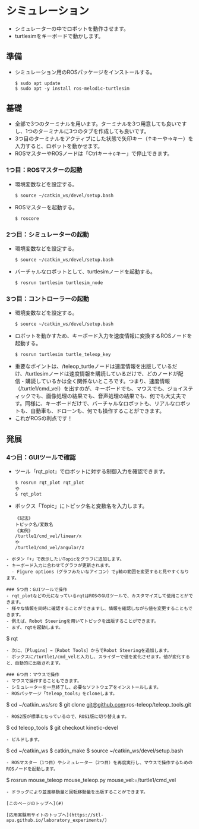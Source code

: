 # シミュレーション
- シミュレーターの中でロボットを動作させます。
- turtlesimをキーボードで動かします。  

## 準備
- シミュレーション用のROSパッケージをインストールする。
  ```
  $ sudo apt update
  $ sudo apt -y install ros-melodic-turtlesim
  ```

## 基礎
- 全部で3つのターミナルを用います。ターミナルを3つ用意しても良いですし、1つのターミナルに3つのタブを作成しても良いです。
- 3つ目のターミナルをアクティブにした状態で矢印キー（↑キーや→キー）を入力すると、ロボットを動かせます。
- ROSマスターやROSノードは「Ctrlキー＋cキー」で停止できます。

### 1つ目：ROSマスターの起動
- 環境変数などを設定する。
  ```
  $ source ~/catkin_ws/devel/setup.bash
  ```
- ROSマスターを起動する。  
  ```
  $ roscore
  ```

### 2つ目：シミュレーターの起動
- 環境変数などを設定する。
  ```
  $ source ~/catkin_ws/devel/setup.bash
  ```
- バーチャルなロボットとして、turtlesimノードを起動する。  
  ```
  $ rosrun turtlesim turtlesim_node
  ```

### 3つ目：コントローラーの起動
- 環境変数などを設定する。
  ```
  $ source ~/catkin_ws/devel/setup.bash
  ```
- ロボットを動かすため、キーボード入力を速度情報に変換するROSノードを起動する。
  ```
  $ rosrun turtlesim turtle_teleop_key
  ```
- 重要なポイントは、/teleop_turtleノードは速度情報を出版しているだけ、/turtlesimノードは速度情報を購読しているだけで、どのノードが配信・購読しているかは全く関係ないところです。つまり、速度情報（/turtle1/cmd_vel）を出すのが、キーボードでも、マウスでも、ジョイスティックでも、画像処理の結果でも、音声処理の結果でも、何でも大丈夫です。同様に、キーボードだけで、バーチャルなロボットも、リアルなロボットも、自動車も、ドローンも、何でも操作することができます。
- これがROSの利点です！

## 発展

### 4つ目：GUIツールで確認
- ツール「rqt_plot」でロボットに対する制御入力を確認できます。
  ```
  $ rosrun rqt_plot rqt_plot
  や
  $ rqt_plot
  ```
- ボックス「Topic」にトピック名と変数名を入力します。
  ```
  《記法》
  トピック名/変数名
  《実例》
  /turtle1/cmd_vel/linear/x
  や
  /turtle1/cmd_vel/angular/z
```
- ボタン「+」で表示したいTopicをグラフに追加します。
- キーボード入力に合わせてグラフが更新されます。
  - Figure options（グラフみたいなアイコン）でy軸の範囲を変更すると見やすくなります。

### 5つ目：GUIツールで操作
- rqt_plotなどの元になっているrqtはROSのGUIツールで、カスタマイズして使用ことができます。
- 様々な情報を同時に確認することができますし、情報を確認しながら値を変更することもできます。
- 例えば、Robot Steeringを用いてトピックを出版することができます。
- まず、rqtを起動します。
  ```
  $ rqt
  ```
- 次に、［Plugins］→［Robot Tools］からでRobot Steeringを追加します。
- ボックスに/turtle1/cmd_velと入力し、スライダーで値を変化させます。値が変化すると、自動的に出版されます。

### 6つ目：マウスで操作
- マウスで操作することもできます。
- シミュレーターを一旦終了し、必要なソフトウェアをインストールします。
- ROSパッケージ「teleop_tools」をcloneします。
  ```
  $ cd ~/catkin_ws/src
  $ git clone git@github.com:ros-teleop/teleop_tools.git
  ```
- ROS2版が標準となっているので、ROS1版に切り替えます。
  ```
  $ cd teleop_tools
  $ git checkout kinetic-devel
  ```
- ビルドします。
  ```
  $ cd ~/catkin_ws
  $ catkin_make
  $ source ~/catkin_ws/devel/setup.bash
  ```
- ROSマスター（1つ目）やシミュレーター（2つ目）を再度実行し、マウスで操作するためのROSノードを起動します。
  ```
  $ rosrun mouse_teleop mouse_teleop.py mouse_vel:=/turtle1/cmd_vel
  ```
- ドラッグにより並進移動量と回転移動量を出版することができます。

[このページのトップへ](#)

[応用実験用サイトのトップへ](https://stl-apu.github.io/laboratory_experiments/)
